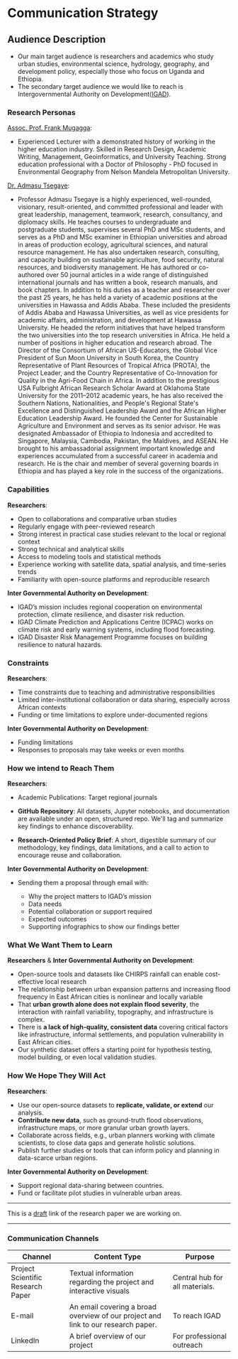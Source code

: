 # Communication Strategy

## Audience Description

- Our main target audience is researchers and academics who study urban studies,
 environmental science, hydrology, geography, and development policy, especially
  those who focus on Uganda and Ethiopia.
- The secondary target audience we would like to reach is Intergovernmental
 Authority on Development([IGAD](https://igad.int/)).

### Research Personas

[Assoc. Prof. Frank Mugagga](https://www.linkedin.com/in/frank-mugagga-35b95964/):

- Experienced Lecturer with a demonstrated history of working in the higher
 education industry. Skilled in Research Design, Academic Writing, Management,
  Geoinformatics, and University Teaching. Strong education professional with a
   Doctor of Philosophy - PhD focused in Environmental Geography from Nelson
    Mandela Metropolitan University.

[Dr. Admasu Tsegaye](https://www.linkedin.com/in/admasu-tsegaye-a51551241/?originalSubdomain=et):

- Professor Admasu Tsegaye is a highly experienced, well-rounded, visionary,
 result-oriented, and committed professional and leader with great leadership,
 management, teamwork, research, consultancy, and diplomacy skills. He teaches
 courses to undergraduate and postgraduate students, supervises several PhD and
 MSc students, and serves as a PhD and MSc examiner in Ethiopian universities
 and abroad in areas of production ecology, agricultural sciences, and natural
 resource management. He has also undertaken research, consulting, and capacity
 building on sustainable agriculture, food security, natural resources, and
 biodiversity management. He has authored or co-authored over 50 journal
 articles in a wide range of distinguished international journals and has
 written a book, research manuals, and book chapters. In addition to his duties
 as a teacher and researcher over the past 25 years, he has held a variety of
 academic positions at the universities in Hawassa and Addis Ababa. These
 included the presidents of Addis Ababa and Hawassa Universities, as well as
 vice presidents for academic affairs, administration, and development at
 Hawassa University. He headed the reform initiatives that have helped
 transform the two universities into the top research universities in Africa.
 He held a number of positions in higher education and research abroad. The
 Director of the Consortium of African US-Educators, the Global Vice President
 of Sun Moon University in South Korea, the Country Representative of Plant
 Resources of Tropical Africa (PROTA), the Project Leader, and the Country
 Representative of Co-Innovation for Quality in the Agri-Food Chain in Africa.
 In addition to the prestigious USA Fulbright African Research Scholar Award at
 Oklahoma State University for the 2011–2012 academic years, he has also
 received the Southern Nations, Nationalities, and People's Regional State's
 Excellence and Distinguished Leadership Award and the African Higher Education
 Leadership Award. He founded the Center for Sustainable Agriculture and
 Environment and serves as its senior advisor. He was designated Ambassador of
 Ethiopia to Indonesia and accredited to Singapore, Malaysia, Cambodia,
 Pakistan, the Maldives, and ASEAN. He brought to his ambassadorial assignment
 important knowledge and experiences accumulated from a successful career in
 academia and research. He is the chair and member of several governing boards
 in Ethiopia and has played a key role in the success of the organizations.

### Capabilities

**Researchers**:  

- Open to collaborations and comparative urban studies
- Regularly engage with peer-reviewed research
- Strong interest in practical case studies relevant to the local or regional context
- Strong technical and analytical skills
- Access to modeling tools and statistical methods
- Experience working with satellite data, spatial analysis, and time-series trends
- Familiarity with open-source platforms and reproducible research

**Inter Governmental Authority on Development**:  

- IGAD’s mission includes regional cooperation on environmental protection,
 climate resilience, and disaster risk reduction.
- IGAD Climate Prediction and Applications Centre (ICPAC) works on climate risk
 and early warning systems, including flood forecasting.
- IGAD Disaster Risk Management Programme focuses on building resilience to
 natural hazards.

### Constraints

**Researchers**:  

- Time constraints due to teaching and administrative responsibilities
- Limited inter-institutional collaboration or data sharing, especially across
 African contexts
- Funding or time limitations to explore under-documented regions

**Inter Governmental Authority on Development**:  

- Funding limitations
- Responses to proposals may take weeks or even months

### How we intend to Reach Them

**Researchers**:  

- Academic Publications: Target regional journals

- **GitHub Repository**: All datasets, Jupyter notebooks, and documentation are
 available under an open, structured repo. We'll tag and summarize key findings
 to enhance discoverability.
- **Research-Oriented Policy Brief**: A short, digestible summary of our
 methodology, key findings, data limitations, and a call to action to encourage
 reuse and collaboration.

**Inter Governmental Authority on Development**:  

- Sending them a proposal through email with:  

  - Why the project matters to IGAD’s mission
  - Data needs
  - Potential collaboration or support required
  - Expected outcomes
  - Supporting infographics to show our findings better

### What We Want Them to Learn

**Researchers** & **Inter Governmental Authority on Development**:  

- Open-source tools and datasets like CHIRPS rainfall can enable cost-effective
 local research
- The relationship between urban expansion patterns and increasing flood
 frequency in East African cities is nonlinear and locally variable
- That **urban growth alone does not explain flood severity**,  the interaction
 with rainfall variability, topography, and infrastructure is complex.
- There is **a lack of high-quality, consistent data** covering critical
 factors like infrastructure, informal settlements, and population vulnerability
 in East African cities.
- Our synthetic dataset offers a starting point for hypothesis testing, model
 building, or even local validation studies.

### How We Hope They Will Act

**Researchers**:  

- Use our open-source datasets to **replicate, validate, or extend** our analysis.
- **Contribute new data**, such as ground-truth flood observations,
 infrastructure maps, or more granular urban growth layers.
- Collaborate across fields, e.g., urban planners working with climate
 scientists, to close data gaps and generate holistic solutions.
- Publish further studies or tools that can inform policy and planning in
 data-scarce urban regions.

**Inter Governmental Authority on Development**:  

- Support regional data-sharing between countries.
- Fund or facilitate pilot studies in vulnerable urban areas.

---

This is a [draft](https://docs.google.com/document/d/1SO3opGka0IIqGg8_8CreLK9kGjlmSDVJhiIpYbrL-4I/edit?tab=t.0)
 link of the research paper we are working on.

---

### Communication Channels

<!-- markdownlint-disable MD013 -->
| Channel         | Content Type                                      | Purpose                                      |
|-----------------|---------------------------------------------------|----------------------------------------------|
| Project Scientific Research Paper | Textual information regarding the project and interactive visuals | Central hub for all materials.                 |
| E-mail | An email covering a broad overview of our project and link to our research paper. | To reach IGAD |
| LinkedIn   |A brief overview of our project    | For professional outreach   |
<!-- markdownlint-enable MD013 -->  

